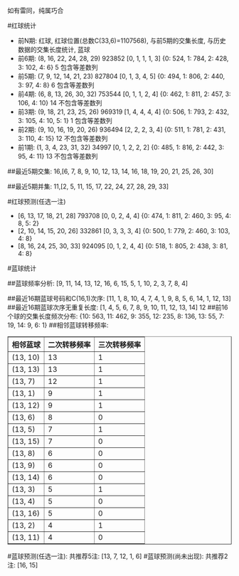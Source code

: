 <!-- 
.. title: 双色球2015106期(2015-09-10)数据分析报告
.. slug: slott-2015106-2015-09-10-report
.. date: 2015-09-11 08:00:00 UTC+08:00
.. tags: Lottery
.. link: 
.. description: 
.. type: text
-->

如有雷同，纯属巧合

<!-- TEASER_END-->

#红球统计

- 前N期: 红球, 红球位置(总数C(33,6)=1107568), 与前5期的交集长度, 与历史数据的交集长度统计, 蓝球
- 前6期: (8, 16, 22, 24, 28, 29) 923852 [0, 1, 1, 1, 3] {0: 524, 1: 784, 2: 428, 3: 102, 4: 6} 5 包含等差数列
- 前5期: (7, 9, 12, 14, 21, 23) 827804 [0, 1, 3, 4, 5] {0: 494, 1: 806, 2: 440, 3: 97, 4: 8} 6 包含等差数列
- 前4期: (6, 8, 13, 26, 30, 32) 753544 [0, 1, 1, 2, 4] {0: 462, 1: 811, 2: 457, 3: 106, 4: 10} 14 不包含等差数列
- 前3期: (9, 18, 21, 23, 25, 26) 969319 [1, 4, 4, 4, 4] {0: 506, 1: 793, 2: 432, 3: 105, 4: 10, 5: 1} 1 包含等差数列
- 前2期: (9, 10, 16, 19, 20, 26) 936494 [2, 2, 2, 3, 4] {0: 511, 1: 781, 2: 431, 3: 110, 4: 15} 12 不包含等差数列
- 前1期: (1, 3, 4, 23, 31, 32) 34997 [0, 1, 2, 2, 2] {0: 485, 1: 816, 2: 442, 3: 95, 4: 11} 13 不包含等差数列

##最近5期交集:
16,[6, 7, 8, 9, 10, 12, 13, 14, 16, 18, 19, 20, 21, 25, 26, 30]

##最近5期并集:
11,[2, 5, 11, 15, 17, 22, 24, 27, 28, 29, 33]

#红球预测(任选一注)

- [6, 13, 17, 18, 21, 28] 793708 [0, 0, 2, 4, 4] {0: 474, 1: 811, 2: 460, 3: 95, 4: 8, 5: 2}
- [2, 10, 14, 15, 20, 26] 332861 [0, 3, 3, 3, 4] {0: 500, 1: 779, 2: 460, 3: 103, 4: 8}
- [8, 16, 24, 25, 30, 33] 924095 [0, 1, 2, 4, 4] {0: 518, 1: 805, 2: 438, 3: 81, 4: 8}

#蓝球统计

##蓝球频率分析:
[9, 11, 14, 13, 12, 16, 6, 15, 5, 1, 10, 2, 3, 7, 8, 4]

##最近16期蓝球号码和C(16,1)次序:
[11, 1, 8, 10, 4, 7, 4, 1, 9, 8, 5, 6, 14, 1, 12, 13]
##最近16期蓝球次序无重复长度:
[1, 4, 5, 6, 7, 8, 9, 10, 11, 12, 13, 14] 12
##前16个球的交集长度频次分布:
{10: 563, 11: 462, 9: 355, 12: 235, 8: 136, 13: 55, 7: 19, 14: 9, 6: 1}
##相邻蓝球转移频率:
<table border="1" class="table table-striped dataframe">
  <thead>
    <tr style="text-align: right;">
      <th>相邻蓝球</th>
      <th>二次转移频率</th>
      <th>三次转移频率</th>
    </tr>
  </thead>
  <tbody>
    <tr>
      <td>(13, 10)</td>
      <td>13</td>
      <td>1</td>
    </tr>
    <tr>
      <td>(13, 13)</td>
      <td>13</td>
      <td>1</td>
    </tr>
    <tr>
      <td>(13, 7)</td>
      <td>12</td>
      <td>1</td>
    </tr>
    <tr>
      <td>(13, 1)</td>
      <td>9</td>
      <td>1</td>
    </tr>
    <tr>
      <td>(13, 12)</td>
      <td>9</td>
      <td>1</td>
    </tr>
    <tr>
      <td>(13, 6)</td>
      <td>8</td>
      <td>0</td>
    </tr>
    <tr>
      <td>(13, 5)</td>
      <td>7</td>
      <td>1</td>
    </tr>
    <tr>
      <td>(13, 15)</td>
      <td>7</td>
      <td>0</td>
    </tr>
    <tr>
      <td>(13, 8)</td>
      <td>6</td>
      <td>0</td>
    </tr>
    <tr>
      <td>(13, 9)</td>
      <td>6</td>
      <td>0</td>
    </tr>
    <tr>
      <td>(13, 14)</td>
      <td>6</td>
      <td>0</td>
    </tr>
    <tr>
      <td>(13, 3)</td>
      <td>5</td>
      <td>1</td>
    </tr>
    <tr>
      <td>(13, 4)</td>
      <td>5</td>
      <td>0</td>
    </tr>
    <tr>
      <td>(13, 16)</td>
      <td>5</td>
      <td>0</td>
    </tr>
    <tr>
      <td>(13, 2)</td>
      <td>4</td>
      <td>1</td>
    </tr>
    <tr>
      <td>(13, 11)</td>
      <td>4</td>
      <td>0</td>
    </tr>
  </tbody>
</table>
#蓝球预测(任选一注):
共推荐5注: [13, 7, 12, 1, 6]
#蓝球预测(尚未出现):
共推荐2注: [16, 15]

